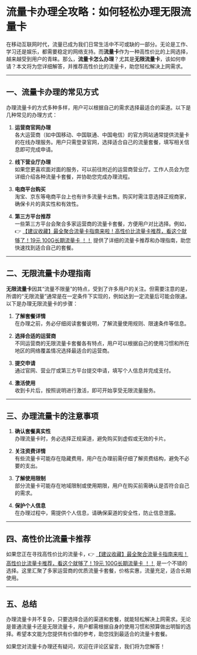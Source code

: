 # 流量卡办理全攻略：如何轻松办理无限流量卡

在移动互联网时代，流量已成为我们日常生活中不可或缺的一部分。无论是工作、学习还是娱乐，都需要稳定的网络支持。而**流量卡**作为一种高性价比的上网选择，越来越受到用户的青睐。那么，**流量卡怎么办理**？尤其是**无限流量卡**，该如何申请？本文将为您详细解答，并推荐高性价比的流量卡，助您轻松解决上网需求。

---

## 一、流量卡办理的常见方式

办理流量卡的方式多种多样，用户可以根据自己的需求选择最适合的渠道。以下是几种常见的办理方式：

1. **运营商官网办理**  
   各大运营商（如中国移动、中国联通、中国电信）的官方网站通常提供流量卡的在线办理服务。用户只需登录官网，选择适合自己的流量套餐，填写相关信息即可完成申请。

2. **线下营业厅办理**  
   如果您更喜欢面对面的服务，可以前往附近的运营商营业厅。工作人员会为您详细介绍各种流量卡套餐，并协助您完成办理流程。

3. **电商平台购买**  
   淘宝、京东等电商平台上也有许多流量卡出售。购买时需注意选择正规商家，确保卡片的真实性和有效性。

4. **第三方平台推荐**  
   一些第三方平台会聚合多家运营商的流量卡套餐，方便用户对比选择。例如，👉 [【建议收藏】最全聚合流量卡指南来啦！高性价比流量卡推荐，看这个就够了！19元 100G长期流量卡 ！！](https://bit.ly/Liuliangka) 提供了详细的流量卡推荐和办理指南，助您快速找到适合自己的套餐。

---

## 二、无限流量卡办理指南

**无限流量卡**因其“流量不限量”的特点，受到了许多用户的关注。但需要注意的是，所谓的“无限流量”通常是在一定条件下实现的，例如达到一定流量后可能会限速。以下是办理无限流量卡的步骤：

1. **了解套餐详情**  
   在办理之前，务必仔细阅读套餐说明，了解流量使用规则、限速条件等信息。

2. **选择合适的运营商**  
   不同运营商的无限流量卡套餐各有特点，用户可以根据自己的使用习惯和所在地区的网络覆盖情况选择最适合的运营商。

3. **提交申请**  
   通过官网、营业厅或第三方平台提交申请，填写个人信息并完成支付。

4. **激活使用**  
   收到卡片后，按照说明进行激活，即可开始享受无限流量服务。

---

## 三、办理流量卡的注意事项

1. **确认套餐真实性**  
   办理流量卡时，务必选择正规渠道，避免购买到虚假或无效的卡片。

2. **关注资费详情**  
   有些流量卡可能存在隐藏费用，用户在办理前需仔细了解资费结构，避免不必要的支出。

3. **了解使用限制**  
   部分流量卡可能存在地域限制或使用期限，用户在购买前需确认是否符合自己的需求。

4. **保护个人信息**  
   在办理过程中，需提供个人信息，请确保渠道的安全性，防止信息泄露。

---

## 四、高性价比流量卡推荐

如果您正在寻找高性价比的流量卡，👉 [【建议收藏】最全聚合流量卡指南来啦！高性价比流量卡推荐，看这个就够了！19元 100G长期流量卡 ！！](https://bit.ly/Liuliangka) 是一个不错的选择。这里汇聚了多家运营商的优质流量卡套餐，价格实惠，流量充足，适合长期使用。

---

## 五、总结

办理流量卡并不复杂，只要选择合适的渠道和套餐，就能轻松解决上网需求。无论是普通流量卡还是无限流量卡，用户都需根据自身的使用习惯和预算做出明智的选择。希望本文能为您提供有价值的参考，助您找到最适合的流量卡套餐。

如果您对流量卡办理还有疑问，欢迎在评论区留言，我们将为您解答！